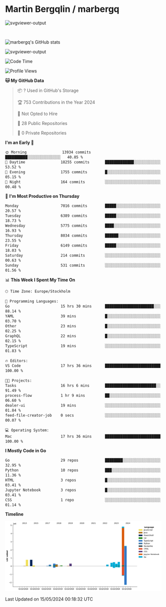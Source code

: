 # Martin Bergqlin / marbergq

![svgviewer-output](https://user-images.githubusercontent.com/2405410/206014777-22d41ecb-c24f-421d-b7d9-bba2cb5bb0de.svg)

<br>

<!--- [![Martin's Week](https://github-readme-stats.vercel.app/api/wakatime?username=marbergq&theme=dark)](https://github.com/anuraghazra/github-readme-stats) -->

![marbergq's GitHub stats](https://github-readme-stats.vercel.app/api?username=marbergq&count_private=true&show_icons=true)

![svgviewer-output](https://wakatime.com/badge/user/3f0a2069-6683-4e19-9a4a-7d21ea815067.svg)

<!--START_SECTION:waka-->
![Code Time](http://img.shields.io/badge/Code%20Time-4%2C044%20hrs%2045%20mins-blue)

![Profile Views](http://img.shields.io/badge/Profile%20Views-0-blue)

**🐱 My GitHub Data** 

> 📦 ? Used in GitHub's Storage 
 > 
> 🏆 753 Contributions in the Year 2024
 > 
> 🚫 Not Opted to Hire
 > 
> 📜 28 Public Repositories 
 > 
> 🔑 0 Private Repositories 
 > 
**I'm an Early 🐤** 

```text
🌞 Morning                13934 commits       ██████████░░░░░░░░░░░░░░░   40.85 % 
🌆 Daytime                18255 commits       █████████████░░░░░░░░░░░░   53.52 % 
🌃 Evening                1755 commits        █░░░░░░░░░░░░░░░░░░░░░░░░   05.15 % 
🌙 Night                  164 commits         ░░░░░░░░░░░░░░░░░░░░░░░░░   00.48 % 
```
📅 **I'm Most Productive on Thursday** 

```text
Monday                   7016 commits        █████░░░░░░░░░░░░░░░░░░░░   20.57 % 
Tuesday                  6389 commits        █████░░░░░░░░░░░░░░░░░░░░   18.73 % 
Wednesday                5775 commits        ████░░░░░░░░░░░░░░░░░░░░░   16.93 % 
Thursday                 8034 commits        ██████░░░░░░░░░░░░░░░░░░░   23.55 % 
Friday                   6149 commits        █████░░░░░░░░░░░░░░░░░░░░   18.03 % 
Saturday                 214 commits         ░░░░░░░░░░░░░░░░░░░░░░░░░   00.63 % 
Sunday                   531 commits         ░░░░░░░░░░░░░░░░░░░░░░░░░   01.56 % 
```


📊 **This Week I Spent My Time On** 

```text
🕑︎ Time Zone: Europe/Stockholm

💬 Programming Languages: 
Go                       15 hrs 30 mins      ██████████████████████░░░   88.14 % 
YAML                     39 mins             █░░░░░░░░░░░░░░░░░░░░░░░░   03.70 % 
Other                    23 mins             █░░░░░░░░░░░░░░░░░░░░░░░░   02.25 % 
GraphQL                  22 mins             █░░░░░░░░░░░░░░░░░░░░░░░░   02.15 % 
TypeScript               19 mins             ░░░░░░░░░░░░░░░░░░░░░░░░░   01.83 % 

🔥 Editors: 
VS Code                  17 hrs 36 mins      █████████████████████████   100.00 % 

🐱‍💻 Projects: 
Tasks                    16 hrs 6 mins       ███████████████████████░░   91.49 % 
process-flow             1 hr 9 mins         ██░░░░░░░░░░░░░░░░░░░░░░░   06.60 % 
dealer-ui                19 mins             ░░░░░░░░░░░░░░░░░░░░░░░░░   01.84 % 
feed-file-creator-job    0 secs              ░░░░░░░░░░░░░░░░░░░░░░░░░   00.07 % 

💻 Operating System: 
Mac                      17 hrs 36 mins      █████████████████████████   100.00 % 
```

**I Mostly Code in Go** 

```text
Go                       29 repos            ████████░░░░░░░░░░░░░░░░░   32.95 % 
Python                   10 repos            ███░░░░░░░░░░░░░░░░░░░░░░   11.36 % 
HTML                     3 repos             █░░░░░░░░░░░░░░░░░░░░░░░░   03.41 % 
Jupyter Notebook         3 repos             █░░░░░░░░░░░░░░░░░░░░░░░░   03.41 % 
CSS                      1 repo              ░░░░░░░░░░░░░░░░░░░░░░░░░   01.14 % 
```



**Timeline**

![Lines of Code chart](https://raw.githubusercontent.com/marbergq/marbergq/main/assets/bar_graph.png)


 Last Updated on 15/05/2024 00:18:32 UTC
<!--END_SECTION:waka-->
